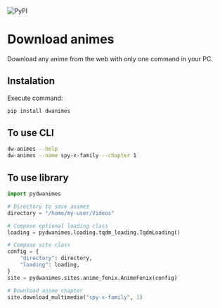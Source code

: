 ![PyPI](https://img.shields.io/pypi/v/dwanimes?color=blue&label=Version&logo=python&style=for-the-badge)

# Download animes

Download any anime from the web with only one command in your PC.

## Instalation

Execute command:

```bash
pip install dwanimes
```

## To use CLI

```bash
dw-animes --help
dw-animes --name spy-x-family --chapter 1
```

## To use library

```py
import pydwanimes

# Directory to save animes
directory = "/home/my-user/Videos"

# Compose optional loading class
loading = pydwanimes.loading.tqdm_loading.TqdmLoading()

# Compose site class
config = {
    "directory": directory,
    "loading": loading,
}
site = pydwanimes.sites.anime_fenix.AnimeFenix(config)

# Download anime chapter
site.download_multimedia("spy-x-family", 1)
```
